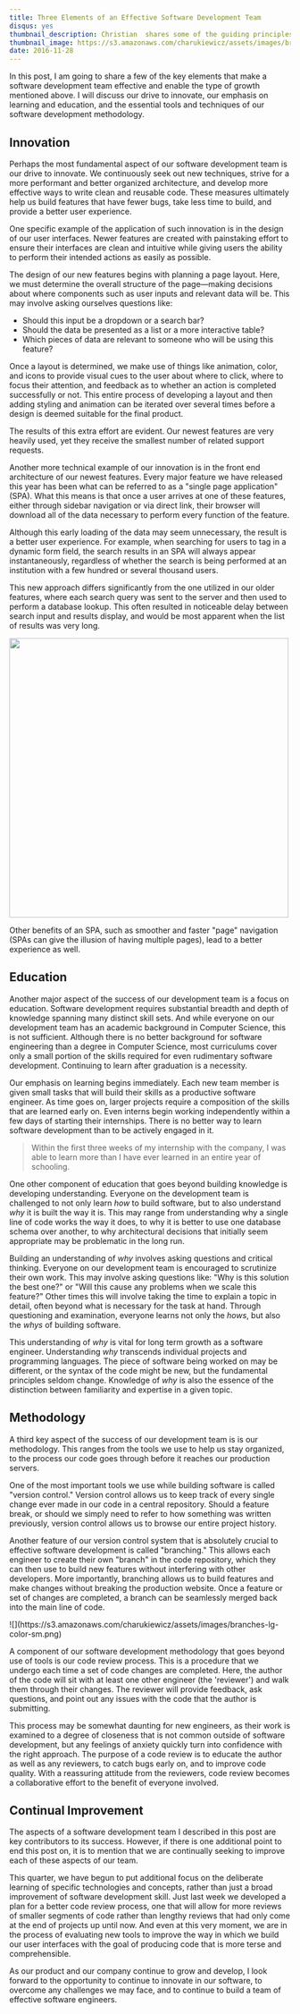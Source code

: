 ```yaml
---
title: Three Elements of an Effective Software Development Team
disqus: yes
thumbnail_description: Christian  shares some of the guiding principles behind how the a software development team excels.
thumbnail_image: https://s3.amazonaws.com/charukiewicz/assets/images/branches-lg-color-sm.png
date: 2016-11-28
---
```


In this post, I am going to share a few of the key elements that make a software development team effective and enable the type of growth mentioned above.  I will discuss our drive to innovate, our emphasis on learning and education, and the essential tools and techniques of our software development methodology.

## Innovation

Perhaps the most fundamental aspect of our software development team is our drive to innovate.  We continuously seek out new techniques, strive for a more performant and better organized architecture, and develop more effective ways to write clean and reusable code.  These measures ultimately help us build features that have fewer bugs, take less time to build, and provide a better user experience.

One specific example of the application of such innovation is in the design of our user interfaces.  Newer features are created with painstaking effort to ensure their interfaces are clean and intuitive while giving users the ability to perform their intended actions as easily as possible.

The design of our new features begins with planning a page layout.  Here, we must determine the overall structure of the page—making decisions about where components such as user inputs and relevant data will be.  This may involve asking ourselves questions like:

* Should this input be a dropdown or a search bar?
* Should the data be presented as a list or a more interactive table?
* Which pieces of data are relevant to someone who will be using this feature?

Once a layout is determined, we make use of things like animation, color, and icons to provide visual cues to the user about where to click, where to focus their attention, and feedback as to whether an action is completed successfully or not.  This entire process of developing a layout and then adding styling and animation can be iterated over several times before a design is deemed suitable for the final product.

The results of this extra effort are evident.  Our newest features are very heavily used, yet they receive the smallest number of related support requests.

Another more technical example of our innovation is in the front end architecture of our newest features.  Every major feature we have released this year has been what can be referred to as a "single page application" (SPA).  What this means is that once a user arrives at one of these features, either through sidebar navigation or via direct link, their browser will download all of the data necessary to perform every function of the feature.

Although this early loading of the data may seem unnecessary, the result is a better user experience.  For example, when searching for users to tag in a dynamic form field, the search results in an SPA will always appear instantaneously, regardless of whether the search is being performed at an institution with a few hundred or several thousand users.

This new approach differs significantly from the one utilized in our older features, where each search query was sent to the server and then used to perform a database lookup.  This often resulted in noticeable delay between search input and results display, and would be most apparent when the list of results was very long.

<div class="body-img">
<img src="https://s3.amazonaws.com/charukiewicz/assets/images/speedo-sm-padded.png" style="width:500px !important;">
</div>

Other benefits of an SPA, such as smoother and faster "page" navigation (SPAs can give the illusion of having multiple pages), lead to a better experience as well.

## Education

Another major aspect of the success of our development team is a focus on education.  Software development requires substantial breadth and depth of knowledge spanning many distinct skill sets.  And while everyone on our development team has an academic background in Computer Science, this is not sufficient.  Although there is no better background for software engineering than a degree in Computer Science, most curriculums cover only a small portion of the skills required for even rudimentary software development.  Continuing to learn after graduation is a necessity.

Our emphasis on learning begins immediately.  Each new team member is given small tasks that will build their skills as a productive software engineer.  As time goes on, larger projects require a composition of the skills that are learned early on.  Even interns begin working independently within a few days of starting their internships.  There is no better way to learn software development than to be actively engaged in it.

<blockquote>
<p>Within the first three weeks of my internship with the company, I was able to learn more than I have ever learned in an entire year of schooling.</p>
</blockquote>

One other component of education that goes beyond building knowledge is developing understanding.  Everyone on the development team is challenged to not only learn *how* to build software, but to also understand *why* it is built the way it is.  This may range from understanding why a single line of code works the way it does, to why it is better to use one database schema over another, to why architectural decisions that initially seem appropriate may be problematic in the long run.

Building an understanding of *why* involves asking questions and critical thinking.  Everyone on our development team is encouraged to scrutinize their own work.  This may involve asking questions like: "Why is this solution the best one?" or "Will this cause any problems when we scale this feature?"  Other times this will involve taking the time to explain a topic in detail, often beyond what is necessary for the task at hand.  Through questioning and examination, everyone learns not only the *hows*, but also the *whys* of building software.

This understanding of *why* is vital for long term growth as a software engineer.  Understanding *why* transcends individual projects and programming languages.  The piece of software being worked on may be different, or the syntax of the code might be new, but the fundamental principles seldom change.  Knowledge of *why* is also the essence of the distinction between familiarity and expertise in a given topic.

## Methodology

A third key aspect of the success of our development team is is our methodology.  This ranges from the tools we use to help us stay organized, to the process our code goes through before it reaches our production servers.

One of the most important tools we use while building software is called "version control."  Version control allows us to keep track of every single change ever made in our code in a central repository.  Should a feature break, or should we simply need to refer to how something was written previously, version control allows us to browse our entire project history.

Another feature of our version control system that is absolutely crucial to effective software development is called "branching."  This allows each engineer to create their own "branch" in the code repository, which they can then use to build new features without interfering with other developers.  More importantly, branching allows us to build features and make changes without breaking the production website.  Once a feature or set of changes are completed, a branch can be seamlessly merged back into the main line of code.

<div class="body-img">
![](https://s3.amazonaws.com/charukiewicz/assets/images/branches-lg-color-sm.png)
</div>

A component of our software development methodology that goes beyond use of tools is our code review process.  This is a procedure that we undergo each time a set of code changes are completed.  Here, the author of the code will sit with at least one other engineer (the 'reviewer') and walk them through their changes.  The reviewer will provide feedback, ask questions, and point out any issues with the code that the author is submitting.

This process may be somewhat daunting for new engineers, as their work is examined to a degree of closeness that is not common outside of software development, but any feelings of anxiety quickly turn into confidence with the right approach.  The purpose of a code review is to educate the author as well as any reviewers, to catch bugs early on, and to improve code quality.  With a reassuring attitude from the reviewers, code review becomes a collaborative effort to the benefit of everyone involved.


## Continual Improvement

The aspects of a software development team I described in this post are key contributors to its success.  However, if there is one additional point to end this post on, it is to mention that we are continually seeking to improve each of these aspects of our team.

This quarter, we have begun to put additional focus on the deliberate learning of specific technologies and concepts, rather than just a broad improvement of software development skill.  Just last week we developed a plan for a better code review process, one that will allow for more reviews of smaller segments of code rather than lengthy reviews that had only come at the end of projects up until now.  And even at this very moment, we are in the process of evaluating new tools to improve the way in which we build our user interfaces with the goal of producing code that is more terse and comprehensible.

As our product and our company continue to grow and develop, I look forward to the opportunity to continue to innovate in our software, to overcome any challenges we may face, and to continue to build a team of effective software engineers.
